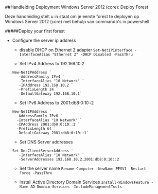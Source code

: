 ##Handleiding Deployment Windows Server 2012 (core): Deploy Forest

Deze handleiding stelt u in staat om je eerste forest te deployen op Windows Server 2012 (core) met behulp van commando's in powershell.

#####Deploy your first forest
* Configure the server ip address
  - disable DHCP on Ethernet 2 adapter
   `Set-NetIPInterface -InterfaceAlias "Ethernet 2" -DHCP Disabled -PassThru`
  
  - Set IPv4 Address to 192.168.10.2
  ```
  New-NetIPAddress `
     -AddressFamily IPv4 `
     -InterfaceAlias "10 Network" `
     -IPAddress 192.168.10.2 `
     -PrefixLength 24 `
     -DefaultGateway 192.168.10.1`
  ``` 
  
  - Set IPv6 Address to 2001:db8:0:10::2
   ```
  New-NetIPAddress `
     -AddressFamily IPv6 `
     -InterfaceAlias "10 Network" `
     -IPAddress 2001:db8:0:10::2 `
     -PrefixLength 64 `
     -DefaultGateway 2001:db8:0:10::1`
  ``` 
  
  - Set DNS Server addresses
  ```
  Set-DnsClientServerAddress `
     -InterfaceAlias "10 Network" `
     -ServerAddresses 192.168.10.2,2001:db8:0:10::2
  ```
  
  - Set the server name
  `Rename-Computer -NewName PFSV1 -Restart -Force -PassThru`

  - Install Active Directory Domain Services
  `Install-WindowsFeature -Name AD-Domain-Services -IncludeManagementTools`
